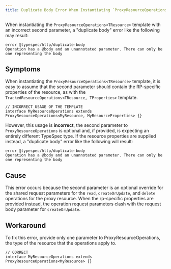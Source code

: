 ```yaml
---
title: Duplicate Body Error When Instantiating `ProxyResourceOperations`
---
```


When instantiating the `ProxyResourceOperations<TResource>` template with an incorrect second parameter, a "duplicate body" error like the following may result:

```
error @typespec/http/duplicate-body
Operation has a @body and an unannotated parameter. There can only be one representing the body
```

## Symptoms

When instantiating the `ProxyResourceOperations<TResource>` template, it is easy to assume that the second parameter should contain the RP-specific properties of the resource, as with the `TrackedResourceOperations<TResource, TProperties>` template.

```typespec
// INCORRECT USAGE OF THE TEMPLATE
interface MyResourceOperations extends ProxyResourceOperations<MyResource, MyResourceProperties> {}
```

However, this usage is **incorrect**, the second parameter to `ProxyResourceOperations` is optional and, if provided, is expecting an entirely different TypeSpec type. If the resource properties are supplied instead, a "duplicate body" error like the following will result:

```
error @typespec/http/duplicate-body
Operation has a @body and an unannotated parameter. There can only be one representing the body
```

## Cause

This error occurs because the second parameter is an optional override for the shared request parameters for the `read`, `createOrUpdate`, and `delete` operations for the proxy resource. When the rp-specific properties are provided instead, the operation request parameters clash with the request body parameter for `createOrUpdate`.

## Workaround

To fix this error, provide only one parameter to ProxyResourceOperations, the type of the resource that the operations apply to.

```typespec
// CORRECT
interface MyResourceOperations extends ProxyResourceOperations<MyResource> {}
```
